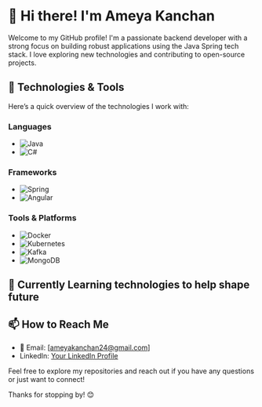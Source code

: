 # 👋 Hi there! I'm Ameya Kanchan

Welcome to my GitHub profile! I'm a passionate backend developer with a strong focus on building robust applications using the Java Spring tech stack. I love exploring new technologies and contributing to open-source projects.

## 🔧 Technologies & Tools

Here’s a quick overview of the technologies I work with:

### Languages
- ![Java](https://img.shields.io/badge/Java-007396?style=flat&logo=java&logoColor=white)
- ![C#](https://img.shields.io/badge/C%23-239120?style=flat&logo=csharp&logoColor=white)

### Frameworks
- ![Spring](https://img.shields.io/badge/Spring-6DB33F?style=flat&logo=spring&logoColor=white)
- ![Angular](https://img.shields.io/badge/Angular-DD0031?style=flat&logo=angular&logoColor=white)

### Tools & Platforms
- ![Docker](https://img.shields.io/badge/Docker-2496ED?style=flat&logo=docker&logoColor=white)
- ![Kubernetes](https://img.shields.io/badge/Kubernetes-326CE5?style=flat&logo=kubernetes&logoColor=white)
- ![Kafka](https://img.shields.io/badge/Apache%20Kafka-231F20?style=flat&logo=apachekafka&logoColor=white)
- ![MongoDB](https://img.shields.io/badge/MongoDB-47A248?style=flat&logo=mongodb&logoColor=white)

## 🌱 Currently Learning technologies to help shape future

## 📫 How to Reach Me
- 📧 Email: [ameyakanchan24@gmail.com]
- LinkedIn: [Your LinkedIn Profile](https://www.linkedin.com/in/ameya-kanchan/)


Feel free to explore my repositories and reach out if you have any questions or just want to connect!

Thanks for stopping by! 😊
